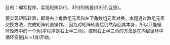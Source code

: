 目的：编写程序，实现矩阵(3行、3列)的转置(即行列互换)。

要实现矩阵转置，即将右上角数组元素和左下角数组元素对换，本题通过数组元素交换方法，完成矩阵转置操作。
因为对矩阵转置后仍然存回其本身，所以只能循环矩阵中的一个角(本程序是右上半三角)。控制右上半三角的方法是在内层循环中循环变量j从i+1或i开始。